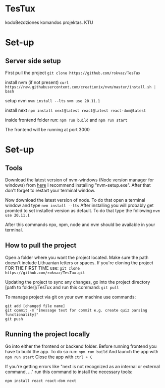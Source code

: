# TesTux
kodoBezdziones komandos projektas.
KTU


# Set-up
## Server side setup


First pull the project
```git clone https://github.com/rokvaz/TesTux```

install nvm (if not present)
```curl https://raw.githubusercontent.com/creationix/nvm/master/install.sh | bash ```

setup nvm
```nvm install --lts```
```nvm use 20.11.1```


install next
```npm install next@latest react@latest react-dom@latest```

inside frontend folder run:
```npm run build```
and
```npm run start```

The frontend will be running at port 3000

# Set-up
## Tools

Download the latest version of nvm-windows (Node version manager for windows) from [here](https://github.com/coreybutler/nvm-windows/releases)
I recommend installing "nvm-setup.exe". After that don't forget to restart your terminal window.

Now download the latest version of node. To do that open a terminal window and type
```nvm install --lts```
After installing you will probably get promted to set installed version as default. To do that type the following
```nvm use 20.11.1```

After this commands npx, npm, node and nvm should be available in your terminal.

## How to pull the project
Open a folder where you want the project located. Make sure the path doesn't include Lithuanian letters or spaces.
If you're cloning the project FOR THE FIRST TIME use:
```git clone https://github.com/rokvaz/TesTux.git```

Updating the project to sync any changes, go into the project directory [path to folder]/TesTux and run this command:
```git pull```

To manage project via git on your own machine use commands:
```
git add [changed file name]
git commit -m "[message text for commit e.g. create quiz parsing functionality]"
git push
```

## Running the project locally
Go into either the frontend or backend folder.
Before running frontend you have to build the app. To do so run:
```npm run build```
And launch the app with
```npm run start```
Close the app with
```ctrl + C```

If you're getting errors like "next is not recognized as an internal or external command, ..." run this command to install the
necessary tools:
```
npm install react react-dom next
```


